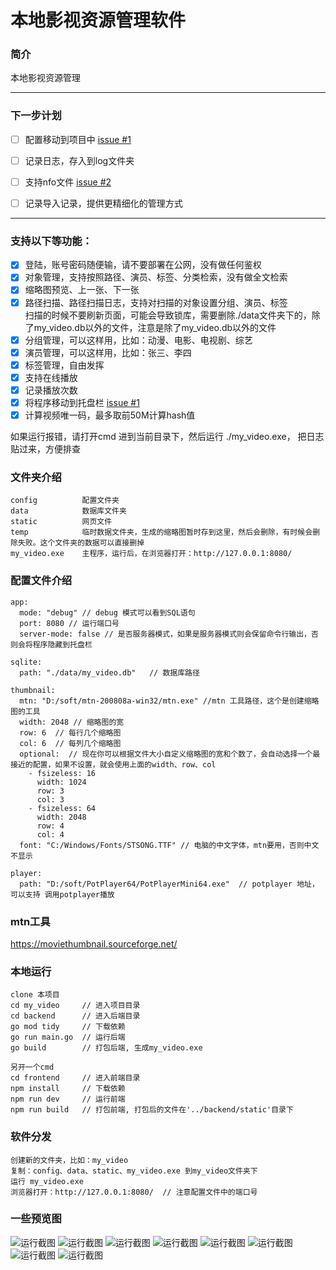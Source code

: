 # 本地影视资源管理软件
### 简介
本地影视资源管理

---
### 下一步计划
- [ ] 配置移动到项目中 [issue #1](https://github.com/xi-mad/my_video/issues/1)
- [ ] 记录日志，存入到log文件夹
- [ ] 支持nfo文件 [issue #2](https://github.com/xi-mad/my_video/issues/2)
- [ ] 记录导入记录，提供更精细化的管理方式



--- 
### 支持以下等功能：
- [x] 登陆，账号密码随便输，请不要部署在公网，没有做任何鉴权  
- [x] 对象管理，支持按照路径、演员、标签、分类检索，没有做全文检索
- [x] 缩略图预览、上一张、下一张
- [x] 路径扫描、路径扫描日志，支持对扫描的对象设置分组、演员、标签  
  扫描的时候不要刷新页面，可能会导致锁库，需要删除./data文件夹下的，除了my_video.db以外的文件，注意是除了my_video.db以外的文件  
- [x] 分组管理，可以这样用，比如：动漫、电影、电视剧、综艺  
- [x] 演员管理，可以这样用，比如：张三、李四  
- [x] 标签管理，自由发挥
- [x] 支持在线播放
- [x] 记录播放次数
- [x] 将程序移动到托盘栏 [issue #1](https://github.com/xi-mad/my_video/issues/1)
- [x] 计算视频唯一码，最多取前50M计算hash值

如果运行报错，请打开cmd 进到当前目录下，然后运行 ./my_video.exe， 把日志贴过来，方便排查


### 文件夹介绍
```
config          配置文件夹
data            数据库文件夹
static          网页文件
temp            临时数据文件夹，生成的缩略图暂时存到这里，然后会删除，有时候会删除失败。这个文件夹的数据可以直接删掉
my_video.exe    主程序，运行后，在浏览器打开：http://127.0.0.1:8080/
```

### 配置文件介绍
```
app:
  mode: "debug" // debug 模式可以看到SQL语句
  port: 8080 // 运行端口号
  server-mode: false // 是否服务器模式，如果是服务器模式则会保留命令行输出，否则会将程序隐藏到托盘栏
  
sqlite:
  path: "./data/my_video.db"   // 数据库路径

thumbnail:
  mtn: "D:/soft/mtn-200808a-win32/mtn.exe" //mtn 工具路径，这个是创建缩略图的工具
  width: 2048 // 缩略图的宽
  row: 6  // 每行几个缩略图
  col: 6  // 每列几个缩略图
  optional:  // 现在你可以根据文件大小自定义缩略图的宽和个数了，会自动选择一个最接近的配置，如果不设置，就会使用上面的width、row、col
    - fsizeless: 16
      width: 1024
      row: 3
      col: 3
    - fsizeless: 64
      width: 2048
      row: 4
      col: 4
  font: "C:/Windows/Fonts/STSONG.TTF" // 电脑的中文字体，mtn要用，否则中文不显示

player:
  path: "D:/soft/PotPlayer64/PotPlayerMini64.exe"  // potplayer 地址，可以支持 调用potplayer播放
```

### mtn工具
https://moviethumbnail.sourceforge.net/

### 本地运行
```
clone 本项目
cd my_video     // 进入项目目录
cd backend      // 进入后端目录
go mod tidy     // 下载依赖
go run main.go  // 运行后端
go build        // 打包后端, 生成my_video.exe

另开一个cmd
cd frontend     // 进入前端目录
npm install     // 下载依赖
npm run dev     // 运行前端
npm run build   // 打包前端, 打包后的文件在'../backend/static'目录下
```

### 软件分发
```
创建新的文件夹，比如：my_video
复制：config、data、static、my_video.exe 到my_video文件夹下
运行 my_video.exe
浏览器打开：http://127.0.0.1:8080/  // 注意配置文件中的端口号
```


### 一些预览图
![运行截图](/img/1.png)
![运行截图](/img/2.png)
![运行截图](/img/3.png)
![运行截图](/img/4.png)
![运行截图](/img/5.png)
![运行截图](/img/6.png)
![运行截图](/img/7.png)
![运行截图](/img/8.png)
